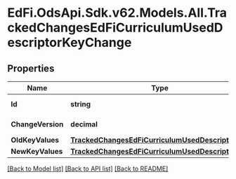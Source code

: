 # EdFi.OdsApi.Sdk.v62.Models.All.TrackedChangesEdFiCurriculumUsedDescriptorKeyChange

## Properties

Name | Type | Description | Notes
------------ | ------------- | ------------- | -------------
**Id** | **string** | Resource identifier | [optional] 
**ChangeVersion** | **decimal** | Change version | [optional] 
**OldKeyValues** | [**TrackedChangesEdFiCurriculumUsedDescriptorKey**](TrackedChangesEdFiCurriculumUsedDescriptorKey.md) |  | [optional] 
**NewKeyValues** | [**TrackedChangesEdFiCurriculumUsedDescriptorKey**](TrackedChangesEdFiCurriculumUsedDescriptorKey.md) |  | [optional] 

[[Back to Model list]](../../README.md#documentation-for-models) [[Back to API list]](../../README.md#documentation-for-api-endpoints) [[Back to README]](../../README.md)

